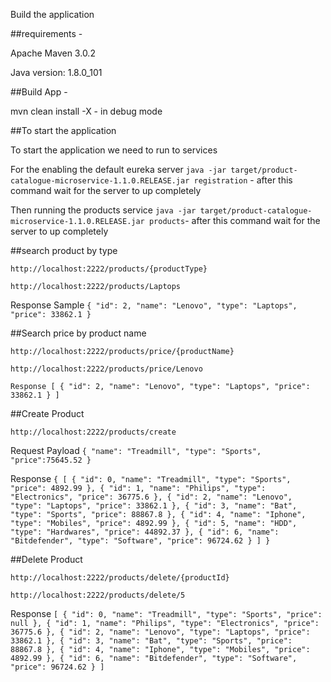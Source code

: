 Build the application

##requirements -

Apache Maven 3.0.2 

Java version: 1.8.0_101

##Build App -

mvn clean install -X - in debug mode

##To start the application

To start the application we need to run to services

For the enabling the default eureka server 
`java -jar target/product-catalogue-microservice-1.1.0.RELEASE.jar registration` - after this command wait for the server to up completely

Then running the products service
`java -jar target/product-catalogue-microservice-1.1.0.RELEASE.jar products`- after this command wait for the server to up completely

##search product by type

`http://localhost:2222/products/{productType}`

`http://localhost:2222/products/Laptops`

Response Sample
`{
  "id": 2,
  "name": "Lenovo",
  "type": "Laptops",
  "price": 33862.1
}`

##Search price by product name

`http://localhost:2222/products/price/{productName}`

`http://localhost:2222/products/price/Lenovo`

`Response
[
  {
    "id": 2,
    "name": "Lenovo",
    "type": "Laptops",
    "price": 33862.1
  }
]`

##Create Product


`http://localhost:2222/products/create`

Request Payload
`{
"name": "Treadmill",
"type": "Sports",
"price":75645.52
}`

Response 
`{
[
  {
    "id": 0,
    "name": "Treadmill",
    "type": "Sports",
    "price": 4892.99
  },
  {
    "id": 1,
    "name": "Philips",
    "type": "Electronics",
    "price": 36775.6
  },
  {
    "id": 2,
    "name": "Lenovo",
    "type": "Laptops",
    "price": 33862.1
  },
  {
    "id": 3,
    "name": "Bat",
    "type": "Sports",
    "price": 88867.8
  },
  {
    "id": 4,
    "name": "Iphone",
    "type": "Mobiles",
    "price": 4892.99
  },
  {
    "id": 5,
    "name": "HDD",
    "type": "Hardwares",
    "price": 44892.37
  },
  {
    "id": 6,
    "name": "Bitdefender",
    "type": "Software",
    "price": 96724.62
  }
]
}`

##Delete Product

`http://localhost:2222/products/delete/{productId}`

`http://localhost:2222/products/delete/5`

Response
`[
  {
    "id": 0,
    "name": "Treadmill",
    "type": "Sports",
    "price": null
  },
  {
    "id": 1,
    "name": "Philips",
    "type": "Electronics",
    "price": 36775.6
  },
  {
    "id": 2,
    "name": "Lenovo",
    "type": "Laptops",
    "price": 33862.1
  },
  {
    "id": 3,
    "name": "Bat",
    "type": "Sports",
    "price": 88867.8
  },
  {
    "id": 4,
    "name": "Iphone",
    "type": "Mobiles",
    "price": 4892.99
  },
  {
    "id": 6,
    "name": "Bitdefender",
    "type": "Software",
    "price": 96724.62
  }
]`

